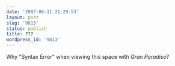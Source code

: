 ```yaml
---
date: '2007-06-11 21:29:53'
layout: post
slug: '9813'
status: publish
title: ???
wordpress_id: '9813'
---
```


Why "Syntax Error" when viewing this space with _Gran Paradiso_?
